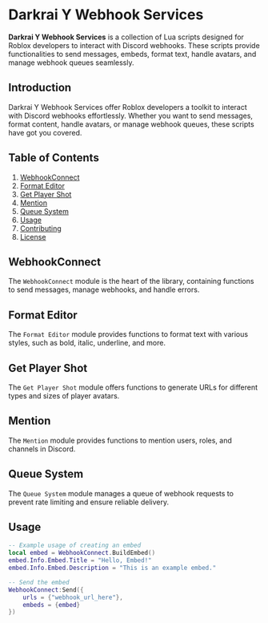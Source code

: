 # Darkrai Y Webhook Services

**Darkrai Y Webhook Services** is a collection of Lua scripts designed for Roblox developers to interact with Discord webhooks. These scripts provide functionalities to send messages, embeds, format text, handle avatars, and manage webhook queues seamlessly.

## Introduction
Darkrai Y Webhook Services offer Roblox developers a toolkit to interact with Discord webhooks effortlessly. Whether you want to send messages, format content, handle avatars, or manage webhook queues, these scripts have got you covered.

## Table of Contents
1. [WebhookConnect](#webhookconnect)
2. [Format Editor](#format-editor)
3. [Get Player Shot](#get-player-shot)
4. [Mention](#mention)
5. [Queue System](#queue-system)
6. [Usage](#usage)
7. [Contributing](#contributing)
8. [License](#license)

## WebhookConnect
The `WebhookConnect` module is the heart of the library, containing functions to send messages, manage webhooks, and handle errors.

## Format Editor
The `Format Editor` module provides functions to format text with various styles, such as bold, italic, underline, and more.

## Get Player Shot
The `Get Player Shot` module offers functions to generate URLs for different types and sizes of player avatars.

## Mention
The `Mention` module provides functions to mention users, roles, and channels in Discord.

## Queue System
The `Queue System` module manages a queue of webhook requests to prevent rate limiting and ensure reliable delivery.

## Usage
```lua
-- Example usage of creating an embed
local embed = WebhookConnect.BuildEmbed()
embed.Info.Embed.Title = "Hello, Embed!"
embed.Info.Embed.Description = "This is an example embed."

-- Send the embed
WebhookConnect:Send({
    urls = {"webhook_url_here"},
    embeds = {embed}
})
